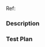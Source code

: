<!-- TITLE: Provide a general summary of your changes in the Title above -->
<!-- Prepend the title with any of the following tags to describe the type of change: -->
<!-- [FEATURE] | [DESIGN] | [REFACTOR] | [CONFIG] | [DOCS] | [FIX] | [HOTFIX] -->
<!-- e.g. [HOTFIX] Add missing username to the dashboard -->

<!-- REFERENCES: You can embed issues and related PRs in this section so devs can easily view them. -->
<!-- Add any other additional links or references here when necessary. -->
<!-- For example, if this change is dependent on a PR for the dao-server, link it here. -->

<!-- e.g. Ref: Fixes Issue [#3](https://github.com/DigixGlobal/governance-ui-components/issues/3). Requires PR #32, PR [#72](https://github.com/DigixGlobal/dao-server/pull/72) from dao-server -->
Ref: <!-- add links to issues and PRs here -->

### Description
<!-- Describe your changes in detail here. Include the context of the change: -->
<!-- WHAT the current behavior is, WHAT this change does, and WHY we are making this change. -->
<!-- If you are fixing a complicated/non-trivial bug, please include a SUMMARY of steps, setup, or conditions needed to replicate the issue. -->

### Test Plan
<!-- Add steps to MANUALLY test the changes. This will be used for QA purposes -->
<!-- If the change is mainly in governance-ui, please add the test plan there instead. -->

<!-- Make sure to include the following in the test plan, when necessary: -->
<!-- [x] Packages to install or remove, and any other additional setup instructions -->
<!-- [x] Services/dependencies/scripts to run. By default, it is already assumed that electron-core needs to be up and running. -->
<!-- [x] Steps to follow to simulate the behavior. -->
<!-- [x] Expected behavior of the system. -->
<!-- [x] Screenshots of the change, if the design has been updated. -->

<!-- If tests are not applicable, please remove this section from the PR message. -->
